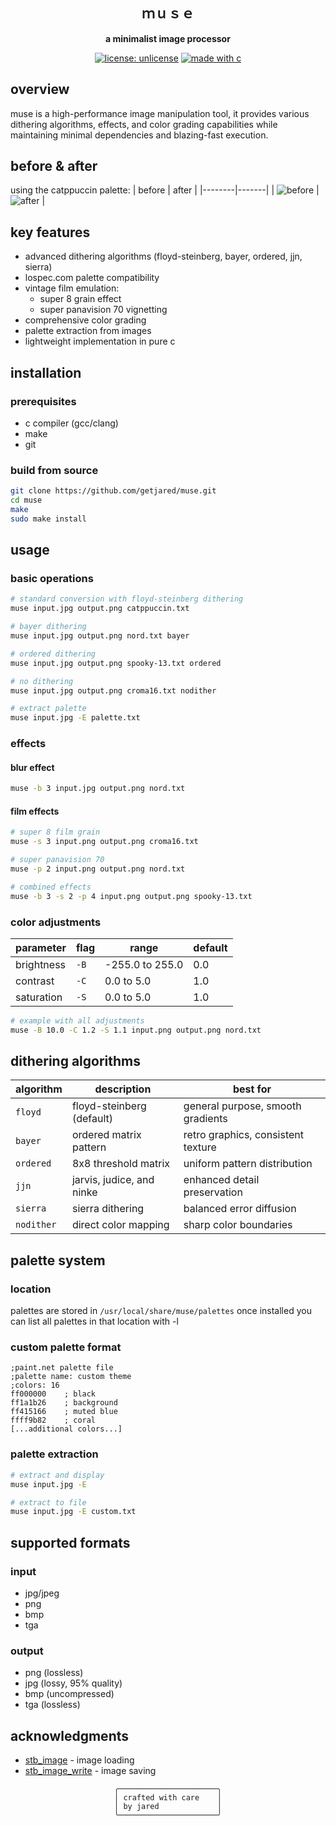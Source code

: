 <div align="center">

## ｍｕｓｅ
**a minimalist image processor**

[![license: unlicense](https://img.shields.io/badge/license-unlicense-pink.svg)](http://unlicense.org/)
[![made with c](https://img.shields.io/badge/made%20with-c-purple.svg)](https://en.wikipedia.org/wiki/C_(programming_language))

</div>

## overview
muse is a high-performance image manipulation tool, it provides various dithering algorithms, effects, and color grading capabilities while maintaining minimal dependencies and blazing-fast execution.

## before & after
using the catppuccin palette:
| before | after |
|--------|-------|
| ![before](https://i.imgur.com/fkzmPtQ.jpg) | ![after](https://i.imgur.com/tkTjHtR.png) |


## key features
- advanced dithering algorithms (floyd-steinberg, bayer, ordered, jjn, sierra)
- lospec.com palette compatibility
- vintage film emulation:
  - super 8 grain effect
  - super panavision 70 vignetting
- comprehensive color grading
- palette extraction from images
- lightweight implementation in pure c

## installation

### prerequisites
- c compiler (gcc/clang)
- make
- git

### build from source
```bash
git clone https://github.com/getjared/muse.git
cd muse
make
sudo make install
```

## usage

### basic operations
```bash
# standard conversion with floyd-steinberg dithering
muse input.jpg output.png catppuccin.txt

# bayer dithering
muse input.jpg output.png nord.txt bayer

# ordered dithering
muse input.jpg output.png spooky-13.txt ordered

# no dithering
muse input.jpg output.png croma16.txt nodither

# extract palette
muse input.jpg -E palette.txt
```

### effects

#### blur effect
```bash
muse -b 3 input.jpg output.png nord.txt
```

#### film effects
```bash
# super 8 film grain
muse -s 3 input.png output.png croma16.txt

# super panavision 70
muse -p 2 input.png output.png nord.txt

# combined effects
muse -b 3 -s 2 -p 4 input.png output.png spooky-13.txt
```

### color adjustments

| parameter | flag | range | default |
|-----------|------|-------|---------|
| brightness | `-B` | -255.0 to 255.0 | 0.0 |
| contrast | `-C` | 0.0 to 5.0 | 1.0 |
| saturation | `-S` | 0.0 to 5.0 | 1.0 |

```bash
# example with all adjustments
muse -B 10.0 -C 1.2 -S 1.1 input.png output.png nord.txt
```

## dithering algorithms

| algorithm | description | best for |
|-----------|-------------|-----------|
| `floyd` | floyd-steinberg (default) | general purpose, smooth gradients |
| `bayer` | ordered matrix pattern | retro graphics, consistent texture |
| `ordered` | 8x8 threshold matrix | uniform pattern distribution |
| `jjn` | jarvis, judice, and ninke | enhanced detail preservation |
| `sierra` | sierra dithering | balanced error diffusion |
| `nodither` | direct color mapping | sharp color boundaries |

## palette system

### location
palettes are stored in `/usr/local/share/muse/palettes`
once installed you can list all palettes in that location with -l

### custom palette format
```text
;paint.net palette file
;palette name: custom theme
;colors: 16
ff000000    ; black
ff1a1b26    ; background
ff415166    ; muted blue
ffff9b82    ; coral
[...additional colors...]
```

### palette extraction
```bash
# extract and display
muse input.jpg -E

# extract to file
muse input.jpg -E custom.txt
```

## supported formats

### input
- jpg/jpeg
- png
- bmp
- tga

### output
- png (lossless)
- jpg (lossy, 95% quality)
- bmp (uncompressed)
- tga (lossless)

## acknowledgments
- [stb_image](https://github.com/nothings/stb/blob/master/stb_image.h) - image loading
- [stb_image_write](https://github.com/nothings/stb/blob/master/stb_image_write.h) - image saving

<div align="center">

```ascii
╭──────────────────────╮
│ crafted with care    │
│ by jared             │
╰──────────────────────╯
```

</div>
